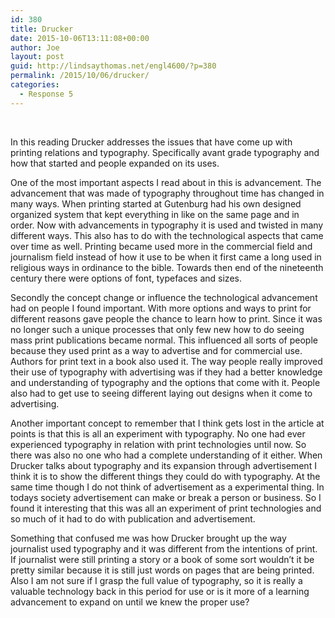 ```yaml
---
id: 380
title: Drucker
date: 2015-10-06T13:11:08+00:00
author: Joe
layout: post
guid: http://lindsaythomas.net/engl4600/?p=380
permalink: /2015/10/06/drucker/
categories:
  - Response 5
---
```

&nbsp;

In this reading Drucker addresses the issues that have come up with printing relations and typography. Specifically avant grade typography and how that started and people expanded on its uses.

One of the most important aspects I read about in this is advancement. The advancement that was made of typography throughout time has changed in many ways. When printing started at Gutenburg had his own designed organized system that kept everything in like on the same page and in order. Now with advancements in typography it is used and twisted in many different ways. This also has to do with the technological aspects that came over time as well. Printing became used more in the commercial field and journalism field instead of how it use to be when it first came a long used in religious ways in ordinance to the bible. Towards then end of the nineteenth century there were options of font, typefaces and sizes.

Secondly the concept change or influence the technological advancement had on people I found important. With more options and ways to print for different reasons gave people the chance to learn how to print. Since it was no longer such a unique processes that only few new how to do seeing mass print publications became normal. This influenced all sorts of people because they used print as a way to advertise and for commercial use. Authors for print text in a book also used it. The way people really improved their use of typography with advertising was if they had a better knowledge and understanding of typography and the options that come with it. People also had to get use to seeing different laying out designs when it come to advertising.

Another important concept to remember that I think gets lost in the article at points is that this is all an experiment with typography. No one had ever experienced typography in relation with print technologies until now. So there was also no one who had a complete understanding of it either. When Drucker talks about typography and its expansion through advertisement I think it is to show the different things they could do with typography. At the same time though I do not think of advertisement as a experimental thing. In todays society advertisement can make or break a person or business. So I found it interesting that this was all an experiment of print technologies and so much of it had to do with publication and advertisement.

Something that confused me was how Drucker brought up the way journalist used typography and it was different from the intentions of print. If journalist were still printing a story or a book of some sort wouldn’t it be pretty similar because it is still just words on pages that are being printed. Also I am not sure if I grasp the full value of typography, so it is really a valuable technology back in this period for use or is it more of a learning advancement to expand on until we knew the proper use?